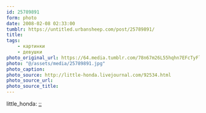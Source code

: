 ```yaml
---
id: 25789891
form: photo
date: 2008-02-08 02:33:00
tumblr: https://untitled.urbansheep.com/post/25789891/
title:
tags:
    - картинки
    - девушки
photo_original_url: https://64.media.tumblr.com/78n67m26L55hqhn7EFcTyFlQ_1280.jpg
photo: "@/assets/media/25789891.jpg"
photo_caption:
photo_source: http://little-honda.livejournal.com/92534.html
photo_source_url:
photo_source_title:
---
```


<p>little_honda: <a href="http://little-honda.livejournal.com/92534.html">::</a></p>
